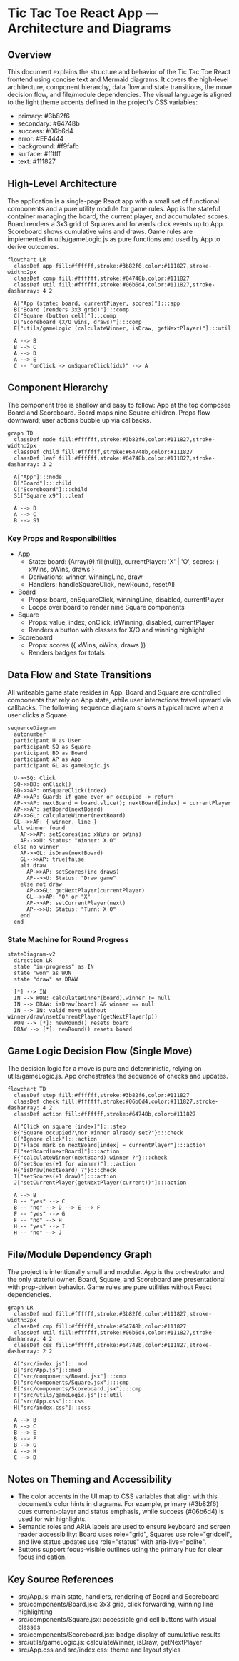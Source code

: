 # Tic Tac Toe React App — Architecture and Diagrams

## Overview

This document explains the structure and behavior of the Tic Tac Toe React frontend using concise text and Mermaid diagrams. It covers the high-level architecture, component hierarchy, data flow and state transitions, the move decision flow, and file/module dependencies. The visual language is aligned to the light theme accents defined in the project’s CSS variables:
- primary: #3b82f6
- secondary: #64748b
- success: #06b6d4
- error: #EF4444
- background: #f9fafb
- surface: #ffffff
- text: #111827

## High-Level Architecture

The application is a single-page React app with a small set of functional components and a pure utility module for game rules. App is the stateful container managing the board, the current player, and accumulated scores. Board renders a 3x3 grid of Squares and forwards click events up to App. Scoreboard shows cumulative wins and draws. Game rules are implemented in utils/gameLogic.js as pure functions and used by App to derive outcomes.

```mermaid
flowchart LR
  classDef app fill:#ffffff,stroke:#3b82f6,color:#111827,stroke-width:2px
  classDef comp fill:#ffffff,stroke:#64748b,color:#111827
  classDef util fill:#ffffff,stroke:#06b6d4,color:#111827,stroke-dasharray: 4 2

  A["App (state: board, currentPlayer, scores)"]:::app
  B["Board (renders 3x3 grid)"]:::comp
  C["Square (button cell)"]:::comp
  D["Scoreboard (X/O wins, draws)"]:::comp
  E["utils/gameLogic (calculateWinner, isDraw, getNextPlayer)"]:::util

  A --> B
  B --> C
  A --> D
  A --> E
  C -- "onClick -> onSquareClick(idx)" --> A
```

## Component Hierarchy

The component tree is shallow and easy to follow: App at the top composes Board and Scoreboard. Board maps nine Square children. Props flow downward; user actions bubble up via callbacks.

```mermaid
graph TD
  classDef node fill:#ffffff,stroke:#3b82f6,color:#111827,stroke-width:2px
  classDef child fill:#ffffff,stroke:#64748b,color:#111827
  classDef leaf fill:#ffffff,stroke:#64748b,color:#111827,stroke-dasharray: 3 2

  A["App"]:::node
  B["Board"]:::child
  C["Scoreboard"]:::child
  S1["Square x9"]:::leaf

  A --> B
  A --> C
  B --> S1
```

### Key Props and Responsibilities

- App
  - State: board: (Array(9).fill(null)), currentPlayer: 'X' | 'O', scores: { xWins, oWins, draws }
  - Derivations: winner, winningLine, draw
  - Handlers: handleSquareClick, newRound, resetAll
- Board
  - Props: board, onSquareClick, winningLine, disabled, currentPlayer
  - Loops over board to render nine Square components
- Square
  - Props: value, index, onClick, isWinning, disabled, currentPlayer
  - Renders a button with classes for X/O and winning highlight
- Scoreboard
  - Props: scores ({ xWins, oWins, draws })
  - Renders badges for totals

## Data Flow and State Transitions

All writeable game state resides in App. Board and Square are controlled components that rely on App state, while user interactions travel upward via callbacks. The following sequence diagram shows a typical move when a user clicks a Square.

```mermaid
sequenceDiagram
  autonumber
  participant U as User
  participant SQ as Square
  participant BD as Board
  participant AP as App
  participant GL as gameLogic.js

  U->>SQ: Click
  SQ->>BD: onClick()
  BD->>AP: onSquareClick(index)
  AP->>AP: Guard: if game over or occupied -> return
  AP->>AP: nextBoard = board.slice(); nextBoard[index] = currentPlayer
  AP->>AP: setBoard(nextBoard)
  AP->>GL: calculateWinner(nextBoard)
  GL-->>AP: { winner, line }
  alt winner found
    AP->>AP: setScores(inc xWins or oWins)
    AP-->>U: Status: "Winner: X|O"
  else no winner
    AP->>GL: isDraw(nextBoard)
    GL-->>AP: true|false
    alt draw
      AP->>AP: setScores(inc draws)
      AP-->>U: Status: "Draw game"
    else not draw
      AP->>GL: getNextPlayer(currentPlayer)
      GL-->>AP: "O" or "X"
      AP->>AP: setCurrentPlayer(next)
      AP-->>U: Status: "Turn: X|O"
    end
  end
```

### State Machine for Round Progress

```mermaid
stateDiagram-v2
  direction LR
  state "in-progress" as IN
  state "won" as WON
  state "draw" as DRAW

  [*] --> IN
  IN --> WON: calculateWinner(board).winner != null
  IN --> DRAW: isDraw(board) && winner == null
  IN --> IN: valid move without winner/draw\nsetCurrentPlayer(getNextPlayer(p))
  WON --> [*]: newRound() resets board
  DRAW --> [*]: newRound() resets board
```

## Game Logic Decision Flow (Single Move)

The decision logic for a move is pure and deterministic, relying on utils/gameLogic.js. App orchestrates the sequence of checks and updates.

```mermaid
flowchart TD
  classDef step fill:#ffffff,stroke:#3b82f6,color:#111827
  classDef check fill:#ffffff,stroke:#06b6d4,color:#111827,stroke-dasharray: 4 2
  classDef action fill:#ffffff,stroke:#64748b,color:#111827

  A["Click on square (index)"]:::step
  B{"Square occupied?\nor Winner already set?"}:::check
  C["Ignore click"]:::action
  D["Place mark on nextBoard[index] = currentPlayer"]:::action
  E["setBoard(nextBoard)"]:::action
  F{"calculateWinner(nextBoard).winner ?"}:::check
  G["setScores(+1 for winner)"]:::action
  H{"isDraw(nextBoard) ?"}:::check
  I["setScores(+1 draw)"]:::action
  J["setCurrentPlayer(getNextPlayer(current))"]:::action

  A --> B
  B -- "yes" --> C
  B -- "no" --> D --> E --> F
  F -- "yes" --> G
  F -- "no" --> H
  H -- "yes" --> I
  H -- "no" --> J
```

## File/Module Dependency Graph

The project is intentionally small and modular. App is the orchestrator and the only stateful owner. Board, Square, and Scoreboard are presentational with prop-driven behavior. Game rules are pure utilities without React dependencies.

```mermaid
graph LR
  classDef mod fill:#ffffff,stroke:#3b82f6,color:#111827,stroke-width:2px
  classDef cmp fill:#ffffff,stroke:#64748b,color:#111827
  classDef util fill:#ffffff,stroke:#06b6d4,color:#111827,stroke-dasharray: 4 2
  classDef css fill:#ffffff,stroke:#64748b,color:#111827,stroke-dasharray: 2 2

  A["src/index.js"]:::mod
  B["src/App.js"]:::mod
  C["src/components/Board.jsx"]:::cmp
  D["src/components/Square.jsx"]:::cmp
  E["src/components/Scoreboard.jsx"]:::cmp
  F["src/utils/gameLogic.js"]:::util
  G["src/App.css"]:::css
  H["src/index.css"]:::css

  A --> B
  B --> C
  B --> E
  B --> F
  B --> G
  A --> H
  C --> D
```

## Notes on Theming and Accessibility

- The color accents in the UI map to CSS variables that align with this document’s color hints in diagrams. For example, primary (#3b82f6) cues current-player and status emphasis, while success (#06b6d4) is used for win highlights.
- Semantic roles and ARIA labels are used to ensure keyboard and screen reader accessibility: Board uses role="grid", Squares use role="gridcell", and live status updates use role="status" with aria-live="polite".
- Buttons support focus-visible outlines using the primary hue for clear focus indication.

## Key Source References

- src/App.js: main state, handlers, rendering of Board and Scoreboard
- src/components/Board.jsx: 3x3 grid, click forwarding, winning line highlighting
- src/components/Square.jsx: accessible grid cell buttons with visual classes
- src/components/Scoreboard.jsx: badge display of cumulative results
- src/utils/gameLogic.js: calculateWinner, isDraw, getNextPlayer
- src/App.css and src/index.css: theme and layout styles
